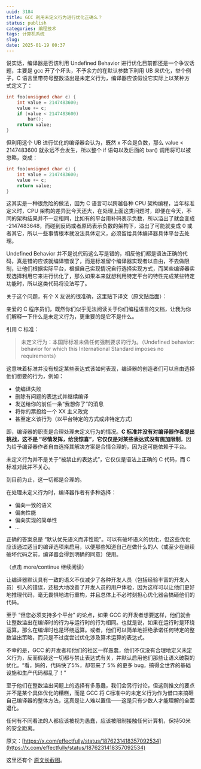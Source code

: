 ```yaml
---
uuid: 3184
title: GCC 利用未定义行为进行优化正确么？
status: publish
categories: 编程技术
tags: 计算机系统
slug: 
date: 2025-01-19 00:37
---
```

说实话，编译器是否该利用 Undefined Behavior 进行优化目前都还是一个争议话题，主要是 gcc 开了个坏头，不予余力的在默认参数下利用 UB 来优化，举个例子，C 语言里带符号整数溢出是未定义行为，编译器应该假设它实际上以某种方式定义了：

```c
int foo(unsigned char c) {
    int value = 2147483600;
    value += c;
    if (value < 2147483600) 
        bar();
    return value;
}
```

但利用这个 UB 进行优化的编译器会认为，既然 x 不会是负数，那么 value < 2147483600 就永远不会发生，所以整个 if 语句以及后面的 bar() 调用将可以被忽略，变成：

```c
int foo(unsigned char c) {
    int value = 2147483600;
    value += c;
    return value;
}
```

这其实是一种很危险的做法，因为 C 语言可以跨越各种 CPU 架构编程，当年标准定义时，CPU 架构的差异比今天还大，在处理上面这类问题时，即便在今天，不同的架构结果并不一定相同，比如有的平台用补码表示负数，所以溢出了就会变成 -2147483648，而碰到反码或者原码表示负数的架构下，溢出了可能就变成 0 或者其它，所以一些事情根本就没法具体定义，必须留给具体编译器具体平台去处理。

Undefined Behavior 并不是说代码这么写是错的，相反他们都是语法正确的代码，真是错的应该就编译错误了，而是标准留个编译器实现者以自由，不去做限制，让他们根据实际平台，根据自己实现情况自行选择实现方式，而某些编译器实现选择利用它来进行优化了，那么如果本来就想利用特定平台的特性完成某些特定功能时，所以这类代码将没法写了。

关于这个问题，有个 X 友说的很准确，这里贴下译文（原文贴后面）：

亲爱的 C 程序员们，既然你们似乎无法阅读关于你们编程语言的文档，让我为你们解释一下什么是未定义行为，更重要的是它不是什么。

引用 C 标准：

> 未定义行为：本国际标准未做任何强制要求的行为。（Undefined behavior: behavior for which this International Standard imposes no requirements）

这意味着标准并没有规定某些表达式该如何表现，编译器的创造者们可以自由选择他们想要的行为，例如：

- 使编译失败
- 删除有问题的表达式并继续编译
- 发送给你的前任一条“我想你了”的消息
- 将你的票投给一个 XX 主义政党
- 甚至定义该行为（以平台特定的方式或非特定方式）

即，编译器的职责是合理处理未定义行为的情况。**C 标准并没有对编译器作者提出挑战，这不是 “尽情发挥，给我惊喜”，它仅仅是对某些表达式没有施加限制**，因为给予编译器作者自由选择其解决方案是合情合理的，因为这可能依赖于平台。

未定义行为并不是关于“被禁止的表达式”，它仅仅是语法上正确的 C 代码，而 C 标准对此并不关心。

到目前为止，这一切都是合理的。

在处理未定义行为时，编译器作者有多种选择：

- 偏向一致的语义
- 偏向性能
- 偏向实现的简单性
- ...
  
正确的答案总是 “默认优先语义而非性能”。可以有破坏语义的优化，但这些优化应该通过适当的编译选项来启用，以便那些知道自己在做什么的人（或至少在继续破坏代码之前，编译器会得到明确的同意）使用。

（点击 more/continue 继续阅读）

<!--more-->

让编译器默认具有一致的语义不仅减少了各种开发人员（包括经验丰富的开发人员）引入的错误，还极大地改善了开发人员的用户体验，因为这样可以让他们更好地推理代码，毫无畏惧地进行重构，并且总体上不必时刻担心优化器会搞砸他们的代码。

至于 “但您必须支持多个平台” 的论点，如果 GCC 的开发者想要这样，他们就会让整数溢出在编译时的行为与运行时的行为相同。也就是说，如果在运行时是环绕运算，那么在编译时也是环绕运算。或者，他们可以简单地拒绝承诺任何特定的整数溢出策略，而只是不过度尝试优化涉及算术运算的表达式。

不幸的是，GCC 的开发者和他们的社区一样愚蠢，他们不仅没有合理地定义未定义行为，反而假装这一切都与禁止表达式有关，并默认启用他们那些让语义破裂的优化。“看，妈的，代码快了5%，却带来了 5% 的更多 bug，搞得全世界的基础设施和生产代码都乱了！”

至于他们在整数溢出问题上的选择有多愚蠢，我们会另行讨论，但这则推文的要点并不是某个具体优化的糟糕，而是 GCC 将 C标准中的未定义行为作为借口来搞砸自己编译器的整体方法，这真是让人难以置信——这是只有少数人才能理解的全面退化。

任何有不同看法的人都应该被视为愚蠢，应该被限制接触任何计算机，保持50米的安全距离。

原文：[https://x.com/effectfully/status/1876231418357092534](https://x.com/effectfully/status/1876231418357092534)

这里还有个 [原文长截图](https://skywind3000.github.io/images/blog/2025/exploit_ub.png)。

